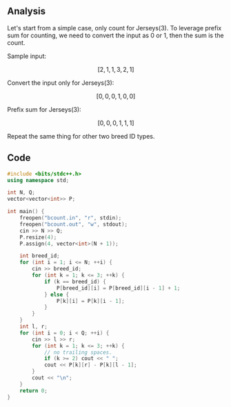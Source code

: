 ## Analysis

Let's start from a simple case, only count for Jerseys(3). To leverage prefix sum for counting, we need to convert the input as 0 or 1, then the sum is the count.

Sample input:

$$
[2, 1, 1, 3, 2, 1]
$$

Convert the input only for Jerseys(3):

$$
[0, 0, 0, 1, 0, 0]
$$

Prefix sum for Jerseys(3):

$$
[0, 0, 0, 1, 1, 1]
$$

Repeat the same thing for other two breed ID types.


## Code

```c++
#include <bits/stdc++.h>
using namespace std;

int N, Q;
vector<vector<int>> P;

int main() {
    freopen("bcount.in", "r", stdin);
    freopen("bcount.out", "w", stdout);
    cin >> N >> Q;
    P.resize(4);
    P.assign(4, vector<int>(N + 1));

    int breed_id;
    for (int i = 1; i <= N; ++i) {
        cin >> breed_id;
        for (int k = 1; k <= 3; ++k) {
            if (k == breed_id) {
                P[breed_id][i] = P[breed_id][i - 1] + 1;
            } else {
                P[k][i] = P[k][i - 1];
            }
        }
    }
    int l, r;
    for (int i = 0; i < Q; ++i) {
        cin >> l >> r;
        for (int k = 1; k <= 3; ++k) {
            // no trailing spaces.
            if (k >= 2) cout << " ";
            cout << P[k][r] - P[k][l - 1];
        }
        cout << "\n";
    }
    return 0;
}
```